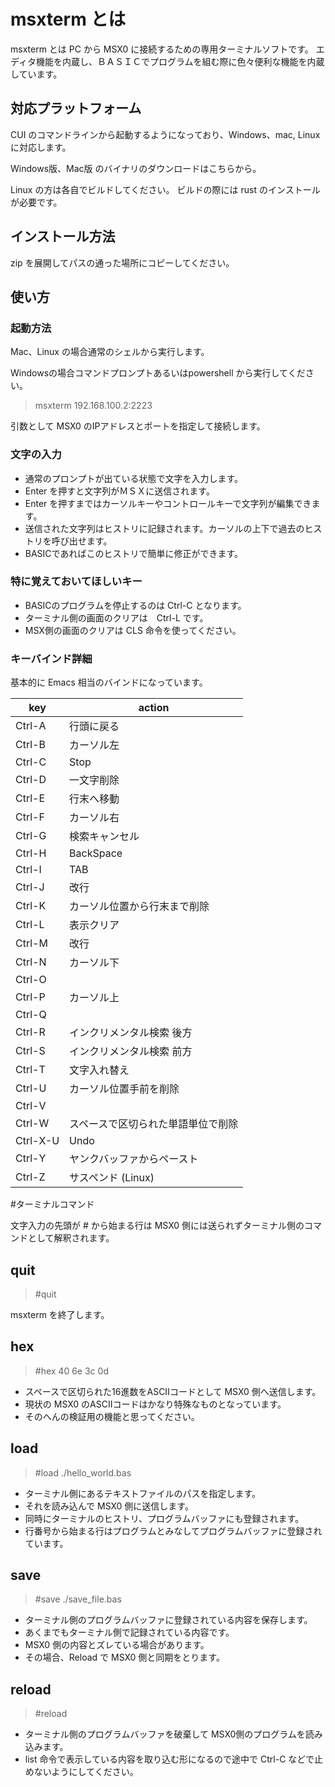 # msxterm とは

msxterm とは PC から MSX0 に接続するための専用ターミナルソフトです。
エディタ機能を内蔵し、ＢＡＳＩＣでプログラムを組む際に色々便利な機能を内蔵しています。

## 対応プラットフォーム

CUI のコマンドラインから起動するようになっており、Windows、mac, Linux に対応します。

Windows版、Mac版 のバイナリのダウンロードはこちらから。

Linux の方は各自でビルドしてください。
ビルドの際には rust のインストールが必要です。

## インストール方法

zip を展開してパスの通った場所にコピーしてください。

## 使い方

### 起動方法

Mac、Linux の場合通常のシェルから実行します。

Windowsの場合コマンドプロンプトあるいはpowershell から実行してください。

> msxterm 192.168.100.2:2223

引数として MSX0 のIPアドレスとポートを指定して接続します。

### 文字の入力

* 通常のプロンプトが出ている状態で文字を入力します。
* Enter を押すと文字列がＭＳＸに送信されます。
* Enter を押すまではカーソルキーやコントロールキーで文字列が編集できます。
* 送信された文字列はヒストリに記録されます。カーソルの上下で過去のヒストリを呼び出せます。
* BASICであればこのヒストリで簡単に修正ができます。


### 特に覚えておいてほしいキー
* BASICのプログラムを停止するのは Ctrl-C となります。
* ターミナル側の画面のクリアは　Ctrl-L です。
* MSX側の画面のクリアは CLS 命令を使ってください。

### キーバインド詳細

基本的に Emacs 相当のバインドになっています。

| key      | action                       |
| -------- | ---------------------------- |
| Ctrl-A   | 行頭に戻る                     |
| Ctrl-B   | カーソル左                     |
| Ctrl-C   | Stop                         |
| Ctrl-D   | 一文字削除                     |
| Ctrl-E   | 行末へ移動                     |
| Ctrl-F   | カーソル右                     |
| Ctrl-G   | 検索キャンセル                  |
| Ctrl-H   | BackSpace                    |
| Ctrl-I   | TAB                          |
| Ctrl-J   | 改行                          |
| Ctrl-K   | カーソル位置から行末まで削除      |
| Ctrl-L   | 表示クリア                     |
| Ctrl-M   | 改行                          |
| Ctrl-N   | カーソル下                     |
| Ctrl-O   |                              |
| Ctrl-P   | カーソル上                     |
| Ctrl-Q   |                              |
| Ctrl-R   | インクリメンタル検索 後方        |
| Ctrl-S   | インクリメンタル検索 前方        |
| Ctrl-T   | 文字入れ替え                   |
| Ctrl-U   | カーソル位置手前を削除           |
| Ctrl-V   |                              |
| Ctrl-W   | スペースで区切られた単語単位で削除 |
| Ctrl-X-U | Undo                         |
| Ctrl-Y   | ヤンクバッファからペースト        |
| Ctrl-Z   | サスペンド (Linux)             |

#ターミナルコマンド

文字入力の先頭が # から始まる行は MSX0 側には送られずターミナル側のコマンドとして解釈されます。
## quit
> #quit

msxterm を終了します。

## hex

> #hex 40 6e 3c 0d

* スペースで区切られた16進数をASCIIコードとして MSX0 側へ送信します。
* 現状の MSX0 のASCIIコードはかなり特殊なものとなっています。
* そのへんの検証用の機能と思ってください。

## load

> #load ./hello_world.bas

* ターミナル側にあるテキストファイルのパスを指定します。
* それを読み込んで MSX0 側に送信します。
* 同時にターミナルのヒストリ、プログラムバッファにも登録されます。
* 行番号から始まる行はプログラムとみなしてプログラムバッファに登録されています。

## save

> #save ./save_file.bas

* ターミナル側のプログラムバッファに登録されている内容を保存します。
* あくまでもターミナル側で記録されている内容です。
* MSX0 側の内容とズレている場合があります。
* その場合、Reload で MSX0 側と同期をとります。

## reload

> #reload

* ターミナル側のプログラムバッファを破棄して MSX0側のプログラムを読み込みます。
* list 命令で表示している内容を取り込む形になるので途中で Ctrl-C などで止めないようにしてください。





